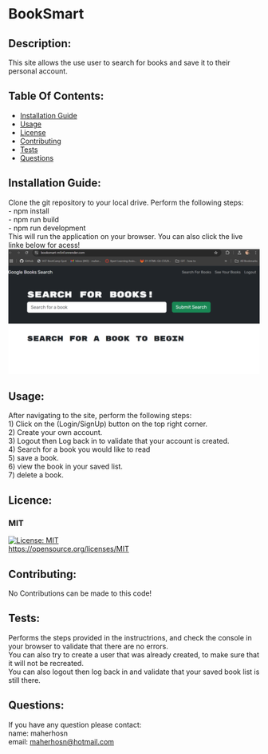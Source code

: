 # BookSmart

## Description:
This site allows the use user to search for books and save it to their personal account.

## Table Of Contents:
- [Installation Guide](#installation-guide)
- [Usage](#usage)
- [License](#license)
- [Contributing](#contributing)
- [Tests](#tests)
- [Questions](#questions)

## Installation Guide:
Clone the git repository to your local drive. Perform the following steps: <br>- npm install<br>- npm run build<br>- npm run development<br>This will run the application on your browser. You can also click the live linke below for acess!<br> [![BookSmart Account](https://github.com/maherhosn/BookSmart/blob/main/pictures/HomePage_pic.png)](https://booksmart-m5nf.onrender.com/)

## Usage: 
After navigating to the site, perform the following steps:<br> 1) Click on the (Login/SignUp) button on the top right corner. <br> 2) Create your own account. <br> 3) Logout then Log back in to validate that your account is created. <br> 4) Search for a book you would like to read<br> 5) save a book. <br> 6) view the book in your saved list. <br> 7) delete a book.

## Licence: <br>
### MIT <br>
[![License: MIT](https://img.shields.io/badge/License-MIT-yellow.svg)](https://opensource.org/licenses/MIT) <br>
https://opensource.org/licenses/MIT


## Contributing:
No Contributions can be made to this code!

## Tests:
Performs the steps provided in the instructrions, and check the console in your browser to validate that there are no errors. <br> You can also try to create a user that was already created, to make sure that it will not be recreated. <br> You can also logout then log back in and validate that your saved book list is still there.

## Questions:
If you have any question please contact: <br>
name: maherhosn <br>
email: maherhosn@hotmail.com
  
